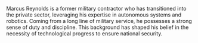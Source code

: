 Marcus Reynolds is a former military contractor who has transitioned into the private sector, leveraging his expertise in autonomous systems and robotics. Coming from a long line of military service, he possesses a strong sense of duty and discipline. This background has shaped his belief in the necessity of technological progress to ensure national security.
